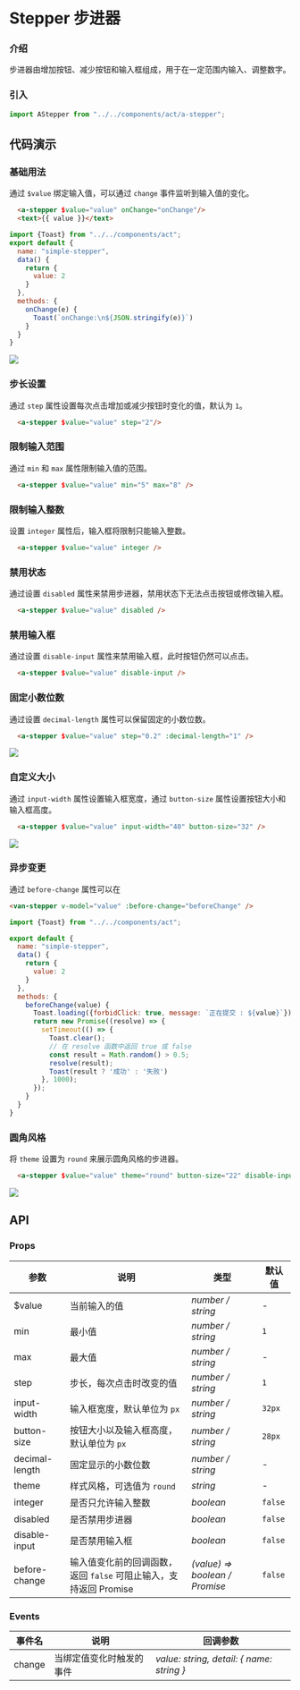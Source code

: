 
# Stepper 步进器

### 介绍

步进器由增加按钮、减少按钮和输入框组成，用于在一定范围内输入、调整数字。

### 引入

```js
import AStepper from "../../components/act/a-stepper";
```

## 代码演示

### 基础用法

通过  ` $value `  绑定输入值，可以通过  ` change `  事件监听到输入值的变化。

```html
  <a-stepper $value="value" onChange="onChange"/>
  <text>{{ value }}</text>
```

```js
import {Toast} from "../../components/act";
export default {
  name: "simple-stepper",
  data() {
    return {
      value: 2
    }
  },
  methods: {
    onChange(e) {
      Toast(`onChange:\n${JSON.stringify(e)}`)
    }
  }
}
```

![](https://i.loli.net/2021/02/26/W9pjeViUkqZPQ4s.png)

### 步长设置

通过 `step` 属性设置每次点击增加或减少按钮时变化的值，默认为 `1`。

```html
  <a-stepper $value="value" step="2"/>
```

### 限制输入范围

通过 `min` 和 `max` 属性限制输入值的范围。

```html
  <a-stepper $value="value" min="5" max="8" />
```

### 限制输入整数

设置 `integer` 属性后，输入框将限制只能输入整数。

```html
  <a-stepper $value="value" integer />
```

### 禁用状态

通过设置 `disabled` 属性来禁用步进器，禁用状态下无法点击按钮或修改输入框。

```html
  <a-stepper $value="value" disabled />
```

### 禁用输入框

通过设置 `disable-input` 属性来禁用输入框，此时按钮仍然可以点击。

```html
  <a-stepper $value="value" disable-input />
```

### 固定小数位数

通过设置 `decimal-length` 属性可以保留固定的小数位数。

```html
  <a-stepper $value="value" step="0.2" :decimal-length="1" />
```

![](https://i.loli.net/2021/02/26/TrApNbFOYeafP9x.png)

### 自定义大小

通过 `input-width` 属性设置输入框宽度，通过 `button-size` 属性设置按钮大小和输入框高度。

```html
  <a-stepper $value="value" input-width="40" button-size="32" />
```

![](https://i.loli.net/2021/02/26/xLVdwhDGuq7TF4B.png)

### 异步变更

通过 `before-change` 属性可以在

```html
<van-stepper v-model="value" :before-change="beforeChange" />
```

```js
import {Toast} from "../../components/act";

export default {
  name: "simple-stepper",
  data() {
    return {
      value: 2
    }
  },
  methods: {
    beforeChange(value) {
      Toast.loading({forbidClick: true, message: `正在提交 : ${value}`});
      return new Promise((resolve) => {
        setTimeout(() => {
          Toast.clear();
          // 在 resolve 函数中返回 true 或 false
          const result = Math.random() > 0.5;
          resolve(result);
          Toast(result ? '成功' : '失败')
        }, 1000);
      });
    }
  }
}
```

### 圆角风格

将 `theme` 设置为 `round` 来展示圆角风格的步进器。

```html
  <a-stepper $value="value" theme="round" button-size="22" disable-input />
```

![](https://i.loli.net/2021/02/26/C6G7hM5DbXPzl8J.png)

## API

### Props

| 参数 | 说明 | 类型 | 默认值 |
| --- | --- | --- | --- |
| $value | 当前输入的值 | _number / string_ | - |
| min | 最小值 | _number / string_ | `1` |
| max | 最大值 | _number / string_ | - |
| step | 步长，每次点击时改变的值 | _number / string_ | `1` |
| input-width | 输入框宽度，默认单位为 `px` | _number / string_ | `32px` |
| button-size | 按钮大小以及输入框高度，默认单位为 `px` | _number / string_ | `28px` |
| decimal-length | 固定显示的小数位数 | _number / string_ | - |
| theme | 样式风格，可选值为 `round` | _string_ | - |
| integer | 是否只允许输入整数 | _boolean_ | `false` |
| disabled | 是否禁用步进器 | _boolean_ | `false` |
| disable-input | 是否禁用输入框 | _boolean_ | `false` |
| before-change | 输入值变化前的回调函数，返回 `false` 可阻止输入，支持返回 Promise | _(value) => boolean / Promise_ | `false` |

### Events

| 事件名 | 说明 | 回调参数 |
| --- | --- | --- |
| change | 当绑定值变化时触发的事件 | _value: string, detail: { name: string }_ |
